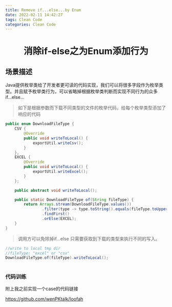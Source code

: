 ```yaml
---
title: Remove if...else...by Enum
date: 2022-02-11 14:42:27
tags: Clean Code
categories: Clean Code
---
```


# <center> 消除if-else之为Enum添加行为 </center>

## 场景描述

Java提供枚举类给了开发者更可读的代码实现，我们可以将很多字段作为枚举类型。并且赋予枚举类行为，可以省略掉根据枚举类判断而实现不同行为的众多if...else...

> 如下是根据参数而下载不同类型的文件的枚举代码，给每个枚举类型添加了响应的代码

```java
public enum DownloadFileType {
    CSV {
        @Override
        public void writeToLocal() {
            exportUtil.writeCsv();
        }
    },
    EXCEL {
        @Override
        public void writeToLocal() {
            exportUtil.writeExcel();
        }
    };

    public abstract void writeToLocal();

    public static DownloadFileType of(String fileType) {
        return Arrays.stream(DownloadFileType.values())
                .filter(type -> type.toString().equals(fileType.toUpperCase(Locale.ROOT)))
                .findFirst()
                .orElse(EXCEL);
    }
}
```

> 调用方可以免除掉if...else  只需要获取到下载的类型来执行不同的写入。

```java
//write to local tmp dir
//fileType: "excel" or "csv"
DownloadFileType.of(fileType).writeToLocal();
    
```

### 代码训练

附上我之前实现一个case的代码链接

https://github.com/wenPKtalk/loofah
